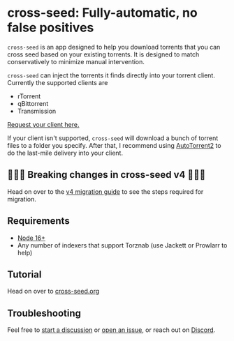 # cross-seed: Fully-automatic, no false positives

`cross-seed` is an app designed to help you download torrents that you can cross
seed based on your existing torrents. It is designed to match conservatively to
minimize manual intervention.

`cross-seed` can inject the torrents it finds directly into your torrent client.
Currently the supported clients are

-   rTorrent
-   qBittorrent
-   Transmission

[Request your client here.](https://github.com/cross-seed/cross-seed/issues/new)

If your client isn't supported, `cross-seed` will download a bunch of torrent
files to a folder you specify. After that, I recommend using
[AutoTorrent2](https://github.com/JohnDoee/autotorrent2) to do the last-mile
delivery into your client.

## 🚨🚨🚨 Breaking changes in cross-seed v4 🚨🚨🚨

Head on over to the
[v4 migration guide](https://www.cross-seed.org/docs/tutorials/v4-migration-guide)
to see the steps required for migration.

## Requirements

-   [Node 16+](https://nodejs.org/en/download)
-   Any number of indexers that support Torznab (use Jackett or Prowlarr to
    help)

## Tutorial

Head on over to
[cross-seed.org](https://www.cross-seed.org/docs/basics/getting-started)

## Troubleshooting

Feel free to
[start a discussion](https://github.com/cross-seed/cross-seed/discussions/new)
or [open an issue](https://github.com/cross-seed/cross-seed/issues/new), or
reach out on [Discord](https://discord.gg/jpbUFzS5Wb).
